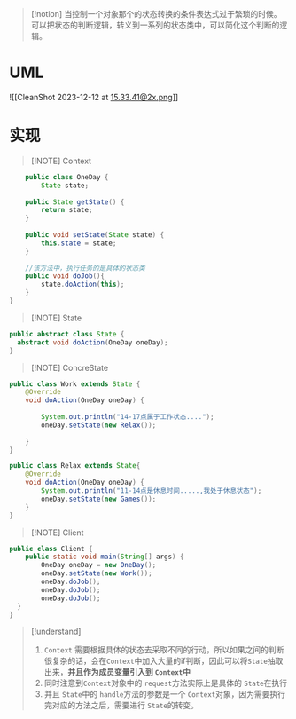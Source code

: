 
> [!notion] 
> 当控制一个对象那个的状态转换的条件表达式过于繁琐的时候。可以把状态的判断逻辑，转义到一系列的状态类中，可以简化这个判断的逻辑。
>




# UML
![[CleanShot 2023-12-12 at 15.33.41@2x.png]]


# 实现

> [!NOTE] Context
```java
	public class OneDay {  
		State state;  
	  
	public State getState() {  
		return state;  
	}  
	  
	public void setState(State state) {  
		this.state = state;  
	}  
	  
	//该方法中，执行任务的是具体的状态类 
	public void doJob(){  
		state.doAction(this);  
	}  
}
```

> [!NOTE] State
```java
public abstract class State {  
  abstract void doAction(OneDay oneDay);  
}

```



> [!NOTE] ConcreState
```java
public class Work extends State {  
	@Override  
	void doAction(OneDay oneDay) {  
		  
		System.out.println("14-17点属于工作状态....");	  
		oneDay.setState(new Relax());  
	  
	}  
}
```

```java
public class Relax extends State{  
	@Override  
	void doAction(OneDay oneDay) {  
		System.out.println("11-14点是休息时间.....,我处于休息状态");  
		oneDay.setState(new Games());  
	}  
}

```

> [!NOTE] Client
```java
public class Client {  
	public static void main(String[] args) {  
		OneDay oneDay = new OneDay();  
		oneDay.setState(new Work());  
		oneDay.doJob();  
		oneDay.doJob();  
		oneDay.doJob();  
  }   
}
```



> [!understand] 
> 1. `Context` 需要根据具体的状态去采取不同的行动，所以如果之间的判断很复杂的话，会在`Context`中加入大量的if判断，因此可以将`State`抽取出来，**并且作为成员变量引入到 `Context`中**
> 2. 同时注意到`Context`对象中的 `request`方法实际上是具体的 `State`在执行
> 3. 并且 `State`中的 `handle`方法的参数是一个 `Context`对象，因为需要执行完对应的方法之后，需要进行 `State`的转变。
> 
>

